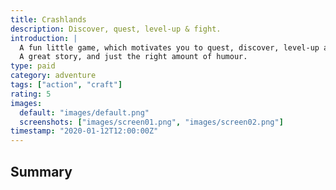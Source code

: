 ```yaml
---
title: Crashlands
description: Discover, quest, level-up & fight.
introduction: |
  A fun little game, which motivates you to quest, discover, level-up and fight for hours and hours.
  A great story, and just the right amount of humour.
type: paid
category: adventure
tags: ["action", "craft"]
rating: 5
images:
  default: "images/default.png"
  screenshots: ["images/screen01.png", "images/screen02.png"]
timestamp: "2020-01-12T12:00:00Z"
---
```


## Summary

